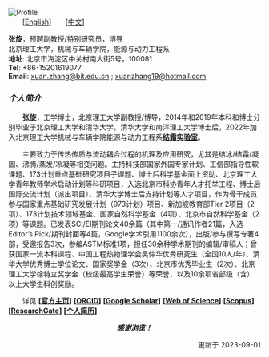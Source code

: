 ![Profile](https://s1.ax1x.com/2022/04/23/LfSBjA.jpg)  
&emsp;&emsp;[[English](https://en.xuanzhang.online)]&emsp;&emsp;[[中文](https://zh.xuanzhang.online)]  

**张旋**，预聘副教授/特别研究员，博导  
北京理工大学，机械与车辆学院，能源与动力工程系   
**地址**: 北京市海淀区中关村南大街5号，100081   
**Tel**: +86-15201619077  
**Email**: [xuan.zhang@bit.edu.cn](mailto:xuan.zhang@bit.edu.cn) ; [xuanzhang19@hotmail.com](mailto:xuanzhang19@hotmail.com)  

### ***个人简介***  
&emsp;&emsp;**张旋**，工学博士，北京理工大学副教授/博导，2014年和2019年本科和博士分别毕业于北京理工大学和清华大学，清华大学和南洋理工大学博士后，2022年加入北京理工大学机械与车辆学院能源与动力工程系[**结霜实验室**](https://www.x-mol.com/groups/FrostLab)。  

&emsp;&emsp;主要致力于传热传质与流动耦合过程的机理及应用研究，尤其是结冰/结霜/凝固、沸腾/蒸发/冷凝等相变问题。主持科技部国家外国专家计划、工信部指导性软课题、173计划重点基础研究项目子课题、博士后科学基金面上资助、北京理工大学青年教师学术启动计划等科研项目，入选北京市科协青年人才托举工程、博士后国际交流计划（派出项目）、清华大学博士后支持计划等人才项目，作为骨干成员参与国家重点基础研究发展计划（973计划）项目、新加坡教育部Tier 2项目（2项）、173计划技术领域基金、国家自然科学基金（4项）、北京市自然科学基金（2项）等课题。已发表SCI/EI期刊论文40余篇（其中第一/通讯作者21篇，入选Editor’s Pick/期刊封面等4篇，Google学术引用1100余次），出版/参与撰写专著4部，受邀报告3次，参编ASTM标准1项，担任30余种学术期刊的编辑/审稿人；曾获国家一流本科课程、中国工程热物理学会吴仲华优秀研究生（全国10人/年）、清华大学优秀博士学位论文、国家奖学金（3次）、北京市优秀毕业生（2次）、北京理工大学徐特立奖学金（校级最高学生荣誉）等荣誉，以及10余项省部级（含）以上大学生科创奖励。

&emsp;&emsp;详见 **[[官方主页](https://me.bit.edu.cn/szdw/jsml/rnydlgcx/zlydwgcyjs/fgjzc10/8a4feae1bc944c2eb6d859ead210573c.htm)]** **[[ORCID](https://orcid.org/0000-0002-4999-7361)]** **[[Google Scholar](https://scholar.google.com/citations?user=ebuOVAIAAAAJ)]** **[[Web of Science](https://publons.com/researcher/AAB-1249-2020)]** **[[Scopus](https://www.scopus.com/authid/detail.uri?authorId=57142969300)]** **[[ResearchGate](https://www.researchgate.net/profile/Xuan-Zhang-25)]** **[[个人简历](https://www.jianguoyun.com/p/DXKBGGsQpsj_Bxj5o9gD)]**  

<p align="center"> <b> <i> 感谢浏览！ </i> </b> </p>  
<p align="right"> 更新于 2023-09-01 </p>  
